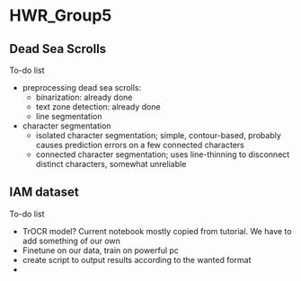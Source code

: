 # HWR_Group5

## Dead Sea Scrolls
To-do list
 - preprocessing dead sea scrolls:
    - binarization: already done
    - text zone detection: already done
    - line segmentation
 - character segmentation
    - isolated character segmentation; simple, contour-based, probably causes prediction errors on a few connected characters
    - connected character segmentation; uses line-thinning to disconnect distinct characters, somewhat unreliable

## IAM dataset
To-do list
- TrOCR model? Current notebook mostly copied from tutorial. We have to add something of our own
- Finetune on our data, train on powerful pc
- create script to output results according to the wanted format
-  
